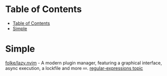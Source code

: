 # Table of Contents

- [Table of Contents](#table-of-contents)
- [Simple](#simple)

# Simple
[folke/lazy.nvim](https://github.com/folke/lazy.nvim) - A modern plugin manager, featuring a graphical interface, async execution, a lockfile and more 💤.
[regular-expressions topic](https://github.com/topics/regular-expressions?l=python)
